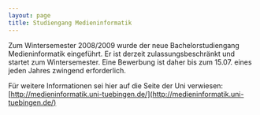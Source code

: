 ```yaml
---
layout: page
title: Studiengang Medieninformatik
---
```


Zum Wintersemester 2008/2009 wurde der neue Bachelorstudiengang Medieninformatik eingeführt. Er ist derzeit zulassungsbeschränkt und startet zum Wintersemester. Eine Bewerbung ist daher bis zum 15.07. eines jeden Jahres zwingend erforderlich.

Für weitere Informationen sei hier auf die Seite der Uni verwiesen: [http://medieninformatik.uni-tuebingen.de/](http://medieninformatik.uni-tuebingen.de/)
